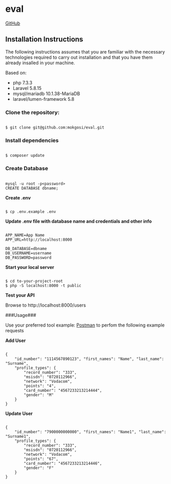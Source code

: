 # eval

[GitHub](http://github.com)

## Installation Instructions

The following instructions assumes that you are familiar with the necessary technologies required to carry out installation and that you have them already insalled in your machine.

Based on: 
* php 7.3.3
* Laravel 5.8.15
* mysql/mariadb 10.1.38-MariaDB
* laravel/lumen-framework 5.8


### Clone the repository:
```

$ git clone git@github.com:mokgosi/eval.git

```

### Install dependencies
```

$ composer update

```

### Create Database

```

mysql -u root -p<password>
CREATE DATABASE dbname;

```

**Create .env**

```

$ cp .env.example .env

``` 

**Update .env file with database name and credentials and other info**

```

APP_NAME=App Name
APP_URL=http://localhost:8000

DB_DATABASE=dbname
DB_USERNAME=username
DB_PASSWORD=password

```

**Start your local server**

```

$ cd to-your-project-root
$ php -S localhost:8000 -t public

```

**Test your API**

Browse to http://localhost:8000/users


###Usage###

Use your preferred tool example: [Postman](https://www.getpostman.com/) to perfom the following example requests

**Add User**

```

{
	"id_number": "1114567890123", "first_names": "Name", "last_name": "Surname",
	"profile_types": {
		"record_number": "333",
		"msisdn": "0720112966",
		"network": "Vodacom",
		"points": "4",
		"card_number": "4567233213214444",
		"gender": "M"
	}
}

```

**Update User**

```

{
	"id_number": "7900000000000", "first_names": "Name1", "last_name": "Surname1",
	"profile_types": {
		"record_number": "333",
		"msisdn": "0720112966",
		"network": "Vodacom",
		"points": "67",
		"card_number": "4567233213214446",
		"gender": "F"
	}
}

```


